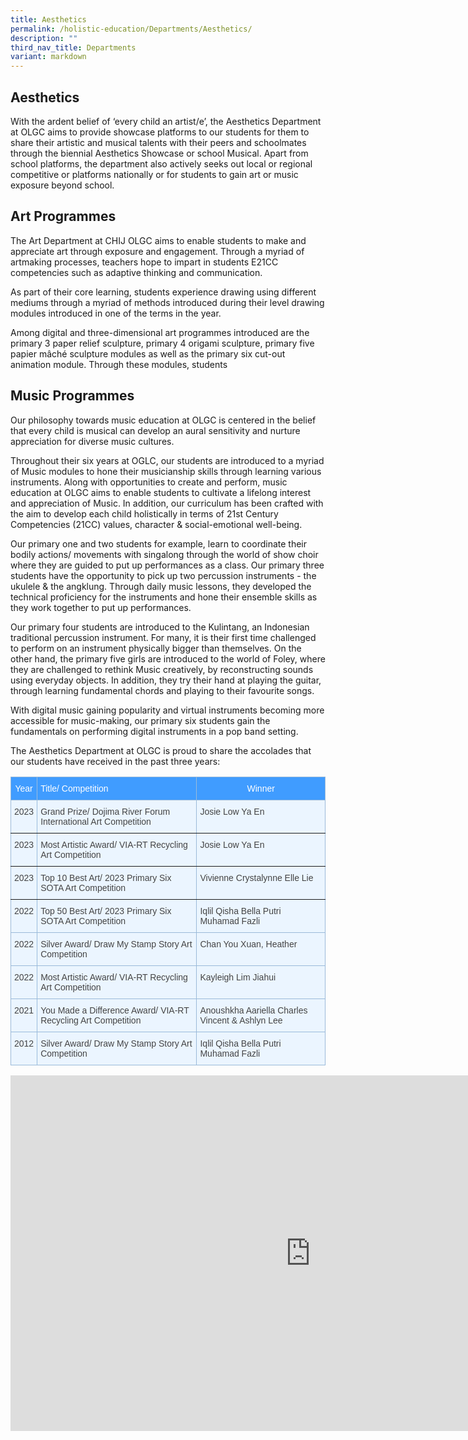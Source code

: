 ```yaml
---
title: Aesthetics
permalink: /holistic-education/Departments/Aesthetics/
description: ""
third_nav_title: Departments
variant: markdown
---
```

## Aesthetics

With the ardent belief of ‘every child an artist/e’, the Aesthetics Department at OLGC aims to provide showcase platforms to our students for them to share their artistic and musical talents with their peers and schoolmates through the biennial Aesthetics Showcase or school Musical. Apart from school platforms, the department also actively seeks out local or regional competitive or platforms nationally or for students to gain art or music exposure beyond school.  

## Art Programmes

The Art Department at CHIJ OLGC aims to enable students to make and appreciate art through exposure and engagement. Through a myriad of artmaking processes, teachers hope to impart in students E21CC competencies such as adaptive thinking and communication.  

As part of their core learning, students experience drawing using different mediums through a myriad of methods introduced during their level drawing modules introduced in one of the terms in the year.  

Among digital and three-dimensional art programmes introduced are the primary 3 paper relief sculpture, primary 4 origami sculpture, primary five papier mâché sculpture modules as well as the primary six cut-out animation module. Through these modules, students 

## Music Programmes

Our philosophy towards music education at OLGC is centered in the belief that every child is musical can develop an aural sensitivity and nurture appreciation for diverse music cultures. 

Throughout their six years at OGLC, our students are introduced to a myriad of Music modules to hone their musicianship skills through learning various instruments. Along with opportunities to create and perform, music education at OLGC aims to enable students to cultivate a lifelong interest and appreciation of Music. In addition, our curriculum has been crafted with the aim to develop each child holistically in terms of 21st Century Competencies (21CC) values, character &amp; social-emotional well-being. 

Our primary one and two students for example, learn to coordinate their bodily actions/ movements with singalong through the world of show choir where they are guided to put up performances as a class. Our primary three students have the opportunity to pick up two percussion instruments - the ukulele &amp; the angklung. Through daily music lessons, they developed the technical proficiency for the instruments and hone their ensemble skills as they work together to put up performances. 

Our primary four students are introduced to the Kulintang, an Indonesian traditional percussion instrument. For many, it is their first time challenged to perform on an instrument physically bigger than themselves. On the other hand, the primary five girls are introduced to the world of Foley, where they are challenged to rethink Music creatively, by reconstructing sounds using everyday objects. In addition, they try their hand at playing the guitar, through learning fundamental chords and playing to their favourite songs. 

With digital music gaining popularity and virtual instruments becoming more accessible for music-making, our primary six students gain the fundamentals on performing digital instruments in a pop band setting. 

The Aesthetics Department at OLGC is proud to share the accolades that our students have received in the past three years: 

<style type="text/css">
.tg  {border-collapse:collapse;border-color:#9ABAD9;border-spacing:0;}
.tg td{background-color:#EBF5FF;border-color:#9ABAD9;border-style:solid;border-width:1px;color:#444;
  font-family:Arial, sans-serif;font-size:14px;overflow:hidden;padding:10px 5px;word-break:normal;}
.tg th{background-color:#409cff;border-color:#9ABAD9;border-style:solid;border-width:1px;color:#fff;
  font-family:Arial, sans-serif;font-size:14px;font-weight:normal;overflow:hidden;padding:10px 5px;word-break:normal;}
.tg .tg-c3ow{border-color:inherit;text-align:center;vertical-align:top}
.tg .tg-0pky{border-color:inherit;text-align:left;vertical-align:top}
.tg .tg-0lax{text-align:left;vertical-align:top}
</style>
<table class="tg">
<thead>
  <tr>
    <th class="tg-c3ow">Year</th>
    <th class="tg-0pky">Title/ Competition</th>
    <th class="tg-c3ow">Winner</th>
  </tr>
</thead>
<tbody>
  <tr>
    <td class="tg-0pky">2023</td>
    <td class="tg-0pky">Grand Prize/ Dojima River Forum International Art Competition</td>
    <td class="tg-0pky">Josie Low Ya En</td>
  </tr>
  <tr>
    <td class="tg-0pky">2023</td>
    <td class="tg-0pky">Most Artistic Award/ VIA-RT Recycling Art Competition</td>
    <td class="tg-0pky">Josie Low Ya En</td>
  </tr>
  <tr>
    <td class="tg-0pky">2023</td>
    <td class="tg-0pky">Top 10 Best Art/ 2023 Primary Six SOTA Art Competition</td>
    <td class="tg-0pky">Vivienne Crystalynne Elle Lie</td>
  </tr>
  <tr>
    <td class="tg-0lax">2022</td>
    <td class="tg-0lax">Top 50 Best Art/ 2023 Primary Six SOTA Art Competition</td>
    <td class="tg-0lax">Iqlil Qisha Bella Putri Muhamad Fazli</td>
  </tr>
  <tr>
    <td class="tg-0lax">2022</td>
    <td class="tg-0lax">Silver Award/ Draw My Stamp Story Art Competition</td>
    <td class="tg-0lax">Chan You Xuan, Heather</td>
  </tr>
  <tr>
    <td class="tg-0lax">2022</td>
    <td class="tg-0lax">Most Artistic Award/ VIA-RT Recycling Art Competition</td>
    <td class="tg-0lax">Kayleigh Lim Jiahui</td>
  </tr>
  <tr>
    <td class="tg-0lax">2021</td>
    <td class="tg-0lax">You Made a Difference Award/ VIA-RT Recycling Art Competition</td>
    <td class="tg-0lax">Anoushkha Aariella Charles Vincent &amp; Ashlyn Lee</td>
  </tr>
  <tr>
    <td class="tg-0lax">2012</td>
    <td class="tg-0lax">Silver Award/ Draw My Stamp Story Art Competition</td>
    <td class="tg-0lax">Iqlil Qisha Bella Putri Muhamad Fazli</td>
  </tr>
</tbody>
</table>
  

    

<iframe allowfullscreen="true" height="569" width="960" frameborder="0" src="https://docs.google.com/presentation/d/e/2PACX-1vSjHuS0l-0cloo6n0iyO_2YHc2VnO-tzZJ5FLUd3GzaJxoU_BvYFHAs_4wlgOF9ua6oXUOXTwjBmP_X/embed?start=false&amp;loop=false&amp;delayms=3000"></iframe>